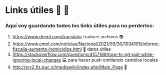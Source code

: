 # Links útiles 🔗 🤙
### Aquí voy guardando todos los links útiles para no perderlos:
1. https://www.deepl.com/translator traduce archivos 📚
2. https://www.emol.com/noticias/Nacional/2021/09/30/1034105/informe-fiscalia-aumento-homicidios.html 📰 datos útiles
3. https://stackoverflow.com/questions/4157189/how-to-git-pull-while-ignoring-local-changes 💻 para hacer push omitiendo cambios locales 
4. http://srv2.fis.puc.cl/mediawiki/index.php/Main_Page :microscope:
